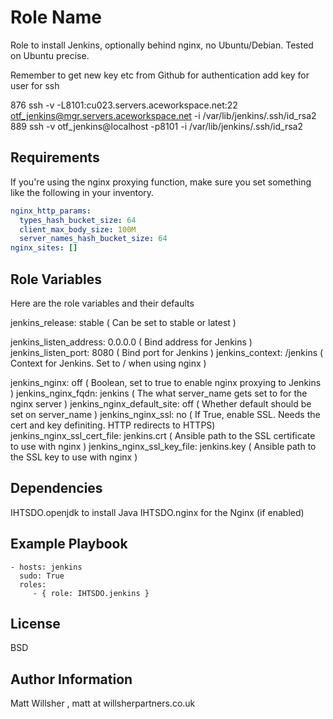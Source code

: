 Role Name
========

Role to install Jenkins, optionally behind nginx, no Ubuntu/Debian. Tested on Ubuntu precise.

Remember to get new key etc from Github for authentication
add key for user for ssh

  876  ssh -v -L8101:cu023.servers.aceworkspace.net:22 otf_jenkins@mgr.servers.aceworkspace.net -i /var/lib/jenkins/.ssh/id_rsa2
  889  ssh -v otf_jenkins@localhost -p8101 -i /var/lib/jenkins/.ssh/id_rsa2


Requirements
------------

If you're using the nginx proxying function, make sure you set something like the following in your inventory.

```yaml
nginx_http_params:
  types_hash_bucket_size: 64
  client_max_body_size: 100M
  server_names_hash_bucket_size: 64
nginx_sites: []
```

Role Variables
--------------

Here are the role variables and their defaults

jenkins_release: stable ( Can be set to stable or latest )

jenkins_listen_address: 0.0.0.0 ( Bind address for Jenkins )
jenkins_listen_port: 8080 ( Bind port for Jenkins )
jenkins_context: /jenkins ( Context for Jenkins. Set to / when using nginx )

jenkins_nginx: off ( Boolean, set to true to enable nginx proxying to Jenkins )
jenkins_nginx_fqdn: jenkins ( The what server_name gets set to for the nginx server )
jenkins_nginx_default_site: off ( Whether default should be set on server_name )
jenkins_nginx_ssl: no ( If True, enable SSL. Needs the cert and key definiting. HTTP redirects to HTTPS)
jenkins_nginx_ssl_cert_file: jenkins.crt ( Ansible path to the SSL certificate to use with nginx )
jenkins_nginx_ssl_key_file: jenkins.key ( Ansible path to the SSL key to use with nginx )

Dependencies
------------

IHTSDO.openjdk to install Java
IHTSDO.nginx for the Nginx (if enabled)

Example Playbook
-------------------------

    - hosts: jenkins
      sudo: True
      roles:
         - { role: IHTSDO.jenkins }

License
-------

BSD

Author Information
------------------

Matt Willsher , matt at willsherpartners.co.uk
